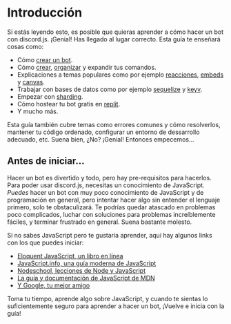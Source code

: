 # Introducción

Si estás leyendo esto, es posible que quieras aprender a cómo hacer un bot con discord.js. ¡Genial! Has llegado al lugar correcto.
Esta guía te enseñará cosas como:
- Cómo [crear un bot](/preparaciones/).
- Cómo [crear](/creando-tu-bot/), [organizar](/gestor-de-comandos/) y expandir tus comandos.
- Explicaciones a temas populares como por ejemplo [reacciones](/temas-populares/reacciones.html), [embeds](/temas-populares/incrustaciones.html) y [canvas](/temas-populares/canvas.html).
- Trabajar con bases de datos como por ejemplo [sequelize](/sequelize/) y [keyv](/keyv/).
- Empezar con [sharding](/sharding/).
- Cómo hostear tu bot gratis en [replit](/hosting/replit/).
- Y mucho más.

Esta guía también cubre temas como errores comunes y cómo resolverlos, mantener tu código ordenado, configurar un entorno de dessarrollo adecuado, etc.
Suena bien, ¿No? ¡Genial! Entonces empecemos...


## Antes de iniciar...

Hacer un bot es divertido y todo, pero hay pre-requisitos para hacerlos. Para poder usar discord.js, necesitas un conocimiento de JavaScript. *Puedes* hacer un bot con muy poco conocimiento de JavaScript y de programación en general, pero intentar hacer algo sin entender el lenguaje primero, solo te obstaculizará. Te podrías quedar atascado en problemas poco complicados, luchar con soluciones para problemas increíblemente fáciles, y terminar frustrado en general. Suena bastante molesto.

Si no sabes JavaScript pero te gustaría aprender, aquí hay algunos links con los que puedes iniciar:
* [Eloquent JavaScript, un libro en línea](https://eloquentjs-es.thedojo.mx/)
* [JavaScript.info, una guía moderna de JavaScript](https://es.javascript.info/)
* [Nodeschool, lecciones de Node y JavaScript](https://nodeschool.io/es/)
* [La guía y documentación de JavaScript de MDN](https://developer.mozilla.org/es/docs/Web/JavaScript)
* [Y Google, tu mejor amigo](https://google.com)

Toma tu tiempo, aprende algo sobre JavaScript, y cuando te sientas lo suficientemente seguro para aprender a hacer un bot, ¡Vuelve e inicia con la guía!
